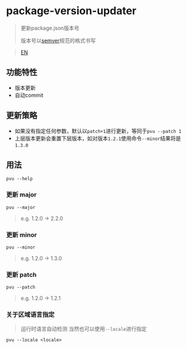 # package-version-updater

> 更新package.json版本号
>
> 版本号以[semver](https://semver.org/)规范的格式书写

> [EN](./README.md)

## 功能特性

* 版本更新
* 自动commit

## 更新策略

* 如果没有指定任何参数，默认以`patch+1`进行更新，等同于`pvu --patch 1`
* 上层版本更新会重置下层版本，如对版本`1.2.1`使用命令`--minor`结果将是`1.3.0`

## 用法

``` shell
pvu --help
```

### 更新 major

```
pvu --major
```

> e.g. 1.2.0 -> 2.2.0

### 更新 minor

```
pvu --minor
```

> e.g. 1.2.0 -> 1.3.0

### 更新 patch

```
pvu --patch
```

> e.g. 1.2.0 -> 1.2.1

### 关于区域语言指定

> 运行时语言自动检测
> 当然也可以使用`--locale`进行指定

```shell
pvu --locale <locale>
```

